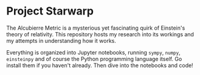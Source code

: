 # Project Starwarp

The Alcubierre Metric is a mysterious yet fascinating quirk of Einstein's theory of relativity. This repository hosts my research into its workings and my attempts in understanding how it works.

Everything is organized into Jupyter notebooks, running `sympy`, `numpy`, `einsteinpy` and of course the Python programming language itself. Go install them if you haven't already. Then dive into the notebooks and code!
